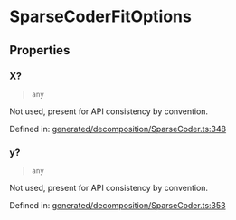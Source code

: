 # SparseCoderFitOptions

## Properties

### X?

> `any`

Not used, present for API consistency by convention.

Defined in:  [generated/decomposition/SparseCoder.ts:348](https://github.com/transitive-bullshit/scikit-learn-ts/blob/122b3c0/packages/sklearn/src/generated/decomposition/SparseCoder.ts#L348)

### y?

> `any`

Not used, present for API consistency by convention.

Defined in:  [generated/decomposition/SparseCoder.ts:353](https://github.com/transitive-bullshit/scikit-learn-ts/blob/122b3c0/packages/sklearn/src/generated/decomposition/SparseCoder.ts#L353)

